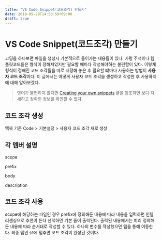 ```yaml
---
title: "VS Code Snippet(코드조각) 만들기"
date: 2018-05-28T14:58:59+09:00
draft: true
---
```


<!-- {{< youtube gabede7S-Mo >}} -->

# VS Code Snippet(코드조각) 만들기

코딩을 하다보면 파일을 생성시 기본적으로 들어가는 내용들이 있다.
가령 주석이나 템플릿코드들은 형식이 정해져있지만 필요할 때마다 작성해야하는 불편함이 있다.
이렇게 형식이 정해진 코드 조각들을 따로 지정해 놓은 후 필요할 떄마다 사용하는 방법이 **사용자 코드 조각**이다.
이 글에서는 어떻게 사용자 코드 조각을 생성하고 작성한 후 사용하지에 대해 알아보겠다.

> 영어가 불편하지 않다면 [Creating your own snippets][1] 글을 참조하면 보다 자세하고 정확한 정보를 확인할 수 있다.

## 코드 조각 생성

맥북 기준
Code > 기본설정 > 사용자 코드 조각
새로 생성

## 각 멤버 설명

scope

prefix

body

description

## 코드 조각 사용

scope에 해당하는 파일인 경우 prefix에 정의해둔 내용에 따라 내용을 입력하면 인텔리센싱으로 추천이 뜬다 선택하면 기본 폼이 출력된다.
출력된 내용에서는 미리 정의해둔 내용에 따라 순서대로 작성할 수 있다. 하나의 변수를 작성했으면 탭을 통해 이동한다. 최종 탭인 `$0`에 멈추면 코드 조각이 완성된 것이다.

[1]: https://code.visualstudio.com/docs/editor/userdefinedsnippets
[2]: 
[3]: 